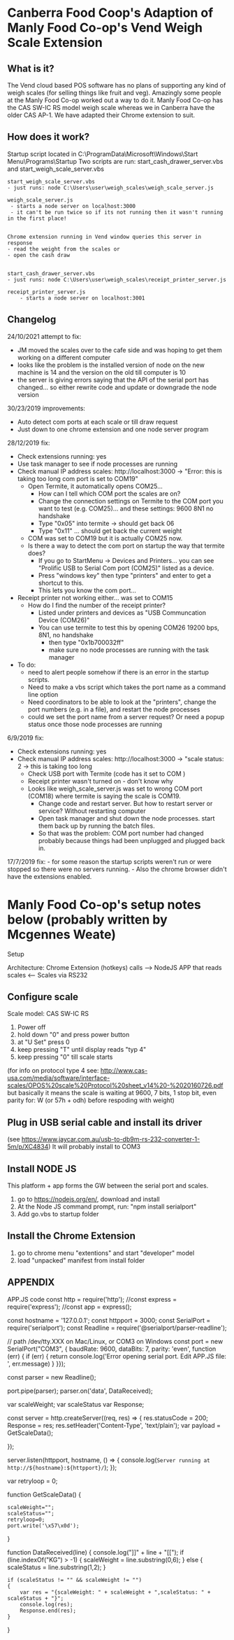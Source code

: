 # Canberra Food Coop's Adaption of Manly Food Co-op's Vend Weigh Scale Extension

## What is it?

The Vend cloud based POS software has no plans of supporting any kind of weigh scales (for selling things like fruit and veg). Amazingly some people at the Manly Food Co-op worked out a way to do it. Manly Food Co-op has the CAS SW-IC RS model weigh scale whereas we in Canberra have the older CAS AP-1. We have adapted their Chrome extension to suit.

## How does it work?

Startup script located in C:\ProgramData\Microsoft\Windows\Start Menu\Programs\Startup
Two scripts are run: start_cash_drawer_server.vbs and start_weigh_scale_server.vbs

	start_weigh_scale_server.vbs 
	- just runs: node C:\Users\user\weigh_scales\weigh_scale_server.js

	weigh_scale_server.js
	 - starts a node server on localhost:3000
	 - it can't be run twice so if its not running then it wasn't running in the first place!
	 
	 
	Chrome extension running in Vend window queries this server in response 
	- read the weight from the scales or 
	- open the cash draw
	
	
	start_cash_drawer_server.vbs 
	- just runs: node C:\Users\user\weigh_scales\receipt_printer_server.js
	
	receipt_printer_server.js
		- starts a node server on localhost:3001

## Changelog

24/10/2021 attempt to fix:
 - JM moved the scales over to the cafe side and was hoping to get them working on a different computer
 - looks like the problem is the installed version of node on the new machine is 14 and the version on the old till computer is 10
 - the server is giving errors saying that the API of the serial port has changed... so either rewrite code and update or downgrade the node version
 
30/23/2019 improvements:
 - Auto detect com ports at each scale or till draw request
 - Just down to one chrome extension and one node server program

28/12/2019 fix:
 - Check extensions running: yes
 - Use task manager to see if node processes are running
 - Check manual IP address scales: http://localhost:3000 ->  "Error: this is taking too long com port is set to COM19"
	- Open Termite, it automatically opens COM25... 
		- How can I tell which COM port the scales are on?
		- Change the connection settings on Termite to the COM port you want to test (e.g. COM25)...
		and these settings: 9600 8N1 no handshake
		- Type "0x05" into termite -> should get back 06
		- Type "0x11" ... should get back the current weight
	- COM was set to COM19 but it is actually COM25 now.
	- Is there a way to detect the com port on startup the way that termite does?
		- If you go to StartMenu -> Devices and Printers... you can see "Prolific USB to Serial Com port (COM25)" listed as a device.
		- Press "windows key" then type "printers" and enter to get a shortcut to this.
		- This lets you know the com port...
 - Receipt printer not working either... was set to COM15
	- How do I find the number of the receipt printer?
		- Listed under printers and devices as "USB Communcation Device (COM26)"
		- You can use termite to test this by opening COM26 19200 bps, 8N1, no handshake
			- then type "0x1b700032ff"
			- make sure no node processes are running with the task manager
 - To do: 
	* need to alert people somehow if there is an error in the startup scripts. 
	* Need to make a vbs script which takes the port name as a command line option
	* Need coordinators to be able to look at the "printers", change the port numbers (e.g. in a file), and restart the node processes
	 * could we set the port name from a server request? Or need a popup status once those node processes are running
 
		
			
		
		
6/9/2019 fix:
 - Check extensions running: yes
 - Check manual IP address scales: http://localhost:3000 -> "scale status: 2 -> this is taking too long
	- Check USB port with Termite (code has it set to COM )
	- Receipt printer wasn't turned on - don't know why
	- Looks like weigh_scale_server.js was set to wrong COM port (COM18) where termite is saying the scale is COM19.
		- Change code and restart server. But how to restart server or service? Without restarting computer
		- Open task manager and shut down the node processes. start them back up by running the batch files.
		- So that was the problem: COM port number had changed probably because things had been unplugged and plugged back in.
		
17/7/2019 fix: 
	- for some reason the startup scripts weren't run or were stopped so there were no servers running.
	- Also the chrome browser didn't have the extensions enabled.
 
 


# Manly Food Co-op's setup notes below (probably written by Mcgennes Weate)

Setup

Architecture:  Chrome Extension (hotkeys) calls --> NodeJS APP that reads scales <-- Scales via RS232

Configure scale
---------------

Scale model: CAS SW-IC RS
1) Power off
2) hold down "0" and press power button
3) at "U Set" press 0
4) keep pressing "T" until display reads "typ 4"
5) keep pressing "0" till scale starts

(for info on protocol type 4 see: http://www.cas-usa.com/media/software/interface-scales/OPOS%20scale%20Protocol%20sheet_v14%20-%2020160726.pdf
but basically it means the scale is waiting at 9600, 7 bits, 1 stop bit, even parity for: W<CR> (or 57h + odh) before respoding with weight)

Plug in USB serial cable and install its driver
-----------------------------------------------
(see https://www.jaycar.com.au/usb-to-db9m-rs-232-converter-1-5m/p/XC4834)
It will probably install to COM3

Install NODE JS
---------------
This platform + app forms the GW between the serial port and scales.    
1) go to https://nodejs.org/en/, download and install
2) At the Node JS command prompt, run: "npm install serialport"
3) Add go.vbs to startup folder

Install the Chrome Extension
----------------------------
1) go to chrome menu "extentions" and start "developer" model
2) load "unpacked" manifest from install folder













APPENDIX
--------
APP.JS code
const http = require('http');
//const express = require('express');
//const app = express();

const hostname = '127.0.0.1';
const httpport = 3000;
const SerialPort = require('serialport');
const Readline = require('@serialport/parser-readline');

// path /dev/tty.XXX on Mac/Linux, or COM3 on Windows
const port = new SerialPort("COM3", { baudRate: 9600, dataBits: 7, parity: 'even', function (err) {
  if (err) {
    return console.log('Error opening serial port. Edit APP.JS file: ', err.message)
} }});

const parser = new Readline();

port.pipe(parser);
parser.on('data', DataReceived);


var scaleWeight;
var scaleStatus
var Response;

const server = http.createServer((req, res) => {
  res.statusCode = 200;
  Response = res;
  res.setHeader('Content-Type', 'text/plain');
  var payload = GetScaleData();
  
  
});


server.listen(httpport, hostname, () => {
  console.log(`Server running at http://${hostname}:${httpport}/`);
});

var retryloop = 0;

function GetScaleData() {
	
	scaleWeight="";
	scaleStatus="";
	retryloop=0;
	port.write('\x57\x0d');
	

}

function DataReceived(line)
{
	 console.log("]]" + line + "[[");
	 if (line.indexOf("KG") > -1)
	 {
		 scaleWeight = line.substring(0,6);
	 }
	 else
	 {
		 scaleStatus = line.substring(1,2);
	 }
	 
    if (scaleStatus != "" && scaleWeight != "")
	{
		var res = "{scaleWeight: " + scaleWeight + ",scaleStatus: " + scaleStatus + "}";
		console.log(res);
		Response.end(res);
	}
		
	
}